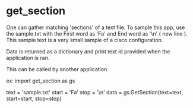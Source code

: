 # get_section

One can gather matching 'sections' of a text file.  To sample this app, use the sample.txt with the First word as 'Fa' and End word as '\n' ( new line ). This sample text is a very small sample of a cisco configuration.

Data is returned as a dictionary and print text id provided when the application is ran.

This can be called by another application.

ex:
import get_section as gs

text = 'sample.txt'
start = 'Fa'
stop = '\n'
data = gs.GetSection(text=text, start=start, stop=stop)

